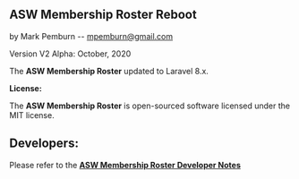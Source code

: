 ## ASW Membership Roster Reboot

by Mark Pemburn -- mpemburn@gmail.com

Version V2 Alpha: October, 2020

The **ASW Membership Roster** updated to Laravel 8.x.

**License:**

The **ASW Membership Roster** is open-sourced software licensed under the MIT license.

## Developers:
Please refer to the [**ASW Membership Roster Developer Notes**](wiki/dev_environment.md)
